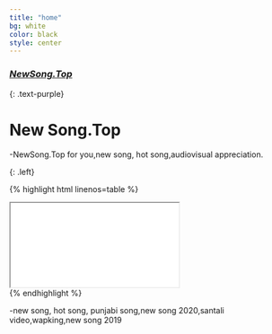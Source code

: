 ```yaml
---
title: "home"
bg: white
color: black
style: center
---
```


### [*NewSong.Top*]({{site.source_link}})
{: .text-purple}

<span class="fa-stack subtlecircle" style="font-size:100px; background:rgba(255,166,0,0.1)">
  <i class="fa fa-circle fa-stack-2x text-white"></i>
  <i class="fa fa-bicycle fa-stack-1x text-orange"></i>
</span>

# New Song.Top

-NewSong.Top for you,new song, hot song,audiovisual appreciation.

{: .left}

{% highlight html linenos=table %}
<div class="icontain">
  <iframe src="//www.youtube.com/embed/8yis7GzlXNM" allowfullscreen></iframe>
</div>
{% endhighlight %}



-new song, hot song, punjabi song,new song 2020,santali video,wapking,new song 2019

 